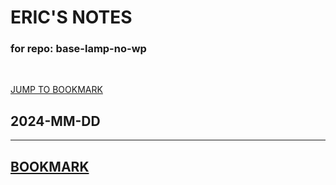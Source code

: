 <link rel="stylesheet" href="style.css" />

# ERIC'S NOTES

### for repo: base-lamp-no-wp

<br>

<a id="top-bookmark-btn" class="bookmark-link" href="#bookmark">JUMP TO BOOKMARK</a>


## 2024-MM-DD



---

<a id="bookmark" href="#top-bookmark-btn" title="back to top">BOOKMARK</a>
---